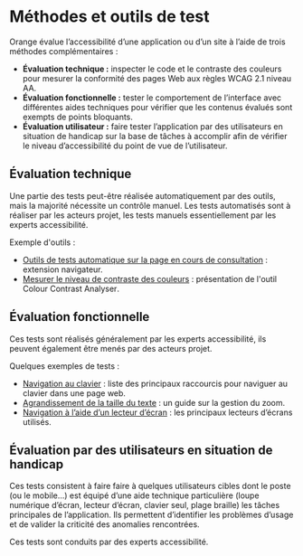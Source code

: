 # Méthodes et outils de test

<script>$(document).ready(function () {
    setBreadcrumb([{"label":"Outils de test"}]);
});</script>

Orange évalue l’accessibilité d’une application ou d’un site à l’aide de trois méthodes complémentaires :

- **Évaluation technique :** inspecter le code et le contraste des couleurs pour mesurer la conformité des pages Web aux règles <abbr>WCAG</abbr> 2.1 niveau AA.
- **Évaluation fonctionnelle :** tester le comportement de l’interface avec différentes <abbr>aides techniques</abbr> pour vérifier que les contenus évalués sont exempts de points bloquants.
- **Évaluation utilisateur :** faire tester l’application par des utilisateurs en situation de handicap sur la base de tâches à accomplir afin de vérifier le niveau d’accessibilité du point de vue de l’utilisateur. 



## Évaluation technique

Une partie des tests peut-être réalisée automatiquement par des outils, mais la majorité nécessite un contrôle manuel. Les tests automatisés sont à réaliser par les acteurs projet, les tests manuels essentiellement par les experts accessibilité.

Exemple d'outils : 

- [Outils de tests automatique sur la page en cours de consultation](./methodes-outils-extensions.html)&nbsp;: extension navigateur.
- [Mesurer le niveau de contraste des couleurs](./methodes-outils-contrastes.html)&nbsp;: présentation de l'outil <span lang="en">Colour Contrast Analyser</span>.

## Évaluation fonctionnelle

Ces tests sont réalisés généralement par les experts accessibilité, ils peuvent également être menés par des acteurs projet.

Quelques exemples de tests :
- [Navigation au clavier](./methodes-outils-clavier.html)&nbsp;: liste des principaux raccourcis pour naviguer au clavier dans une page web.
- [Agrandissement de la taille du texte](./methodes-outils-zoom.html)&nbsp;: un guide sur la gestion du zoom.
- [Navigation à l’aide d’un lecteur d’écran](./methodes-outils-lecteur-ecran.html)&nbsp;: les principaux lecteurs d’écrans utilisés.

## Évaluation par des utilisateurs en situation de handicap

Ces tests consistent à faire faire à quelques utilisateurs cibles dont le poste (ou le mobile…) est équipé d’une aide technique particulière (loupe numérique d’écran, lecteur d’écran, clavier seul, plage braille) les  tâches principales de l’application. Ils permettent d’identifier les problèmes d’usage et de valider la criticité des anomalies rencontrées.  

Ces tests sont conduits par des experts accessibilité.

<!--  This file is part of a11y-guidelines | Our vision of mobile & web accessibility guidelines and best practices, with valid/invalid examples.
 Copyright (C) 2016  Orange SA
 See the Creative Commons Legal Code Attribution-ShareAlike 3.0 Unported License for more details (LICENSE file). -->